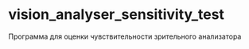 vision_analyser_sensitivity_test
================================

Программа для оценки чувствительности зрительного анализатора
